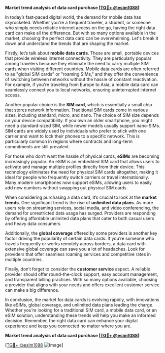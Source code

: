 **Market trend analysis of data card purchase [[TG💪+ @esim1088](https://t.me/s/esim1088)]**

In today’s fast-paced digital world, the demand for mobile data has skyrocketed. Whether you're a frequent traveler, a student, or someone who simply needs reliable internet access on the go, having the right data card can make all the difference. But with so many options available in the market, choosing the perfect data card can be overwhelming. Let's break it down and understand the trends that are shaping the market.

Firstly, let’s talk about **mobile data cards**. These are small, portable devices that provide wireless internet connectivity. They are particularly popular among travelers because they eliminate the need to carry multiple SIM cards when visiting different countries. Mobile data cards are often referred to as "global SIM cards" or "roaming SIMs," and they offer the convenience of switching between networks without the hassle of constant reactivation. For example, if you're traveling from Europe to Asia, a mobile data card can seamlessly connect you to local networks, ensuring uninterrupted internet access.

Another popular choice is the **SIM card**, which is essentially a small chip that stores network information. Traditional SIM cards come in various sizes, including standard, micro, and nano. The choice of SIM size depends on your device compatibility. If you own an older smartphone, you might need a standard-sized SIM, while newer models usually support nano-SIMs. SIM cards are widely used by individuals who prefer to stick with one carrier and want to lock their phones to a specific network. This is particularly common in regions where contracts and long-term commitments are still prevalent.

For those who don’t want the hassle of physical cards, **eSIMs** are becoming increasingly popular. An eSIM is an embedded SIM card that allows users to activate and manage multiple profiles directly from their device. This technology eliminates the need for physical SIM cards altogether, making it ideal for people who frequently switch carriers or travel internationally. Many modern smartphones now support eSIMs, allowing users to easily add new numbers without swapping out physical SIM cards.

When considering purchasing a data card, it’s crucial to look at the **market trends**. One significant trend is the rise of **unlimited data plans**. As more users rely on streaming services, social media, and video conferencing, the demand for unrestricted data usage has surged. Providers are responding by offering affordable unlimited data plans that cater to both casual users and heavy data consumers.

Additionally, the **global coverage** offered by some providers is another key factor driving the popularity of certain data cards. If you’re someone who travels frequently or works remotely across borders, a data card with extensive global coverage can save you a lot of headaches. Look for providers that offer seamless roaming services and competitive rates in multiple countries.

Finally, don’t forget to consider the **customer service** aspect. A reliable provider should offer round-the-clock support, easy account management, and transparent billing practices. With so many options available, choosing a provider that aligns with your needs and offers excellent customer service can make a big difference.

In conclusion, the market for data cards is evolving rapidly, with innovations like eSIMs, global coverage, and unlimited data plans leading the charge. Whether you’re looking for a traditional SIM card, a mobile data card, or an eSIM solution, understanding these trends will help you make an informed decision. Remember, the right data card can enhance your digital experience and keep you connected no matter where you are.

**Market trend analysis of data card purchase [[TG💪+ @esim1088](https://t.me/s/esim1088)]**

[[TG💪+ @esim1088](https://t.me/s/esim1088) ![Image](https://i.postimg.cc/Y0z9fWf4/image.png)]